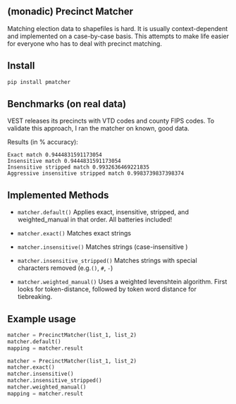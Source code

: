 ## (monadic) Precinct Matcher
Matching election data to shapefiles is hard.
It is usually context-dependent and implemented on a case-by-case basis.
This attempts to make life easier for everyone who has to deal with precinct matching.

## Install

``` bash
pip install pmatcher
```
## Benchmarks (on real data)
VEST releases its precincts with VTD codes and county FIPS codes.
To validate this approach, I ran the matcher on known, good data.

Results (in % accuracy):
``` 
Exact match 0.9444831591173054
Insensitive match 0.9444831591173054
Insensitive stripped match 0.9932636469221835
Aggressive insensitive stripped match 0.9983739837398374
```

## Implemented Methods
- `matcher.default()`
Applies exact, insensitive, stripped, and weighted_manual in that order.
All batteries included!

- `matcher.exact()`
Matches exact strings

- `matcher.insensitive()`
Matches strings (case-insensitive )

- `matcher.insensitive_stripped()`
Matches strings with special characters removed (e.g.`()`, `#`, `-`)

- `matcher.weighted_manual()`
Uses a weighted levenshtein algorithm.
First looks for token-distance, followed by token word distance for tiebreaking.

## Example usage

``` python
matcher = PrecinctMatcher(list_1, list_2)
matcher.default()
mapping = matcher.result
```

``` python
matcher = PrecinctMatcher(list_1, list_2)
matcher.exact()
matcher.insensitive()
matcher.insensitive_stripped()
matcher.weighted_manual()
mapping = matcher.result
```

